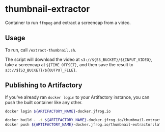 # thumbnail-extractor

Container to run `ffmpeg` and extract a screencap from a video.

## Usage

To run, call `/extract-thumbnail.sh`.

The script will download the video at
`s3://${S3_BUCKET}/${INPUT_VIDEO}`, take a screencap at `${TIME_OFFSET}`, and then save
the result to `s3://${S3_BUCKET}/${OUTPUT_FILE}`.
 
## Publishing to Artifactory

If you've already ran `docker login` to your Artifactory instance, you can push the
built container like any other.

```bash
docker login ${ARTIFACTORY_NAME}-docker.jfrog.io
```

```bash
docker build . -t ${ARTIFACTORY_NAME}-docker.jfrog.io/thumbnail-extractor:latest
docker push ${ARTIFACTORY_NAME}-docker.jfrog.io/thumbnail-extractor:latest
```
